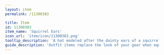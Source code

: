 ```yaml
---
layout: item
permalink: /11300383

title: Item
id: 11300383
item_name: 'Squirrel Ears'
icon_url: 'item/icon/11300383.png'
tooltip_description: 'A hat modeled after the dainty ears of a squirrel.'
guide_description: 'Outfit items replace the look of your gear when equipped.'
---
```

